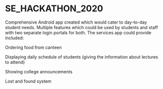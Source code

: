 # SE_HACKATHON_2020
Comprehensive Android app created which would cater to day-to-day student needs. Multiple features which could be used by students and staff with two separate login portals for both. The services app could provide included:

​Ordering food from canteen

​Displaying daily schedule of students (giving the information about lectures to attend)

​Showing college announcements​

​Lost and found system
